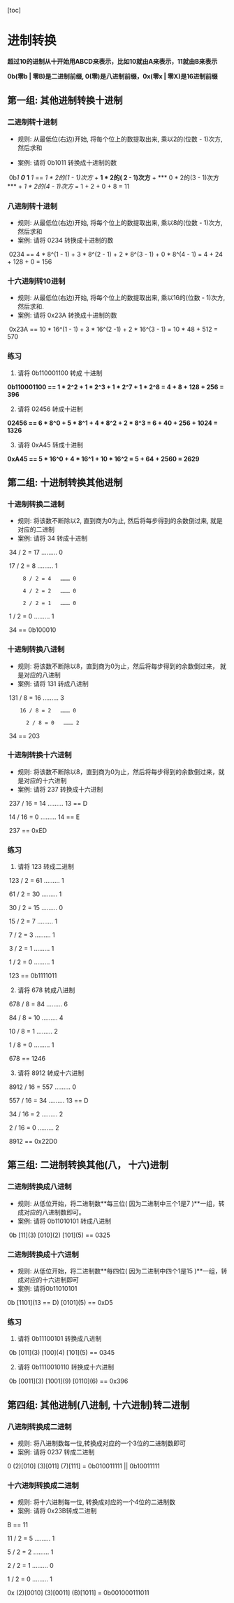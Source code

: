 [toc]





# 进制转换

**超过10的进制从十开始用ABCD来表示，比如10就由A来表示，11就由B来表示**

**0b(零b | 零B)是二进制前缀, 0(零)是八进制前缀，0x(零x | 零X)是16进制前缀**

## 第一组: 其他进制转换十进制

### 二进制转十进制

- 规则: 从最低位(右边)开始, 将每个位上的数提取出来, 乘以2的(位数 - 1)次方, 然后求和

- 案例: 请将 0b1011 转换成十进制的数

​		0b*1* ***0*** **1** *1* == *1 \* 2的(1 - 1)次方* + **1 \* 2的( 2 - 1)次方** + *** 0 \* 2的(3 - 1)次方*** + *1 \* 2的(4 - 1)次方* = 1 + 2 + 0 + 8 = 11

### 八进制转十进制

- 规则: 从最低位(右边)开始, 将每个位上的数提取出来, 乘以8的(位数 - 1)次方, 然后求和
- 案例: 请将 0234 转换成十进制的数 

​		0234  == 4 * 8^(1 - 1) + 3 * 8^(2 - 1) + 2 * 8^(3 - 1) + 0 * 8^(4 - 1) = 4 + 24 + 128 + 0 = 156

### 十六进制转10进制

- 规则: 从最低位(右边)开始, 将每个位上的数提取出来, 乘以16的(位数 - 1)次方, 然后求和.
- 案例: 请将 0x23A 转换成十进制的数

​		0x23A == 10 * 16^(1 - 1) + 3 * 16^(2 -1) + 2 * 16^(3 - 1) = 10 * 48 + 512 = 570

### 练习

1. 请将 0b110001100 转成 十进制

**0b110001100 == 1 \* 2^2 + 1 \* 2^3 + 1 \* 2^7 + 1 \* 2^8 = 4 +  8 + 128 + 256 = 396**

2. 请将 02456 转成十进制

**02456 == 6 \* 8^0 + 5 \* 8^1 + 4 \* 8^2 + 2 \* 8^3 = 6 + 40 + 256 + 1024 = 1326**

3. 请将 0xA45 转成十进制

**0xA45 == 5 * 16^0 + 4 * 16^1 + 10 * 16^2 = 5 + 64 + 2560 = 2629**

## 第二组: 十进制转换其他进制

### 十进制转换二进制

- 规则: 将该数不断除以2, 直到商为0为止, 然后将每步得到的余数倒过来, 就是对应的二进制
- 案例: 请将 34 转成十进制

​		34 / 2 = 17 ……… 0

​		17 / 2 = 8   ……… 1

 		 8 / 2 = 4   ……… 0
 	
 		 4 / 2 = 2   ……… 0
 	
 		 2 / 2 = 1   ……… 0

​		  1 / 2 = 0   ……… 1

​		34 == 0b100010

### 十进制转换八进制

- 规则: 将该数不断除以8，直到商为0为止，然后将每步得到的余数倒过来， 就是对应的八进制
- 案例: 请将 131 转成八进制

​		131 / 8 = 16 ……… 3

  		16 / 8 = 2   ……… 0
  	
  		  2 / 8 = 0   ……… 2

​		34 == 203

### 十进制转换十六进制

- 规则: 将该数不断除以8，直到商为0为止，然后将每步得到的余数倒过来，就是对应的十六进制
- 案例: 请将 237 转换成十六进制

​		237 / 16 = 14 ……… 13 == D

​		  14 / 16 = 0   ……… 14 == E

​		237 == 0xED

### 练习

1. 请将 123 转成二进制

​		123 / 2 = 61 ……… 1

​		  61 / 2 = 30 ……… 1

​		  30 / 2 = 15 ……… 0

​		  15 / 2 = 7   ……… 1

​		    7 / 2 = 3   ……… 1

​		    3 / 2 = 1   ……… 1

​		    1 / 2 = 0   ……… 1

​		123 == 0b1111011

2. 请将 678 转成八进制

​		678 / 8 = 84 ……… 6

​		  84 / 8 = 10 ……… 4

​		  10 / 8 = 1   ……… 2

​		    1 / 8 = 0   ……… 1

​		678 == 1246

3. 请将 8912 转成十六进制

​		8912 / 16 = 557 ……… 0

​		  557 / 16 = 34   ……… 13 == D

​		    34 / 16 = 2     ……… 2

​		      2 / 16 = 0     ……… 2

​		8912 == 0x22D0

## 第三组: 二进制转换其他(八， 十六)进制

### 二进制转换成八进制

- 规则: 从低位开始，将二进制数**每三位( 因为二进制中三个1是7 )**一组，转成对应的八进制数即可。
- 案例: 请将 0b11010101 转成八进制

​		0b \[11\](3) \[010\](2) \[101\](5)  == 0325

### 二进制转换成十六进制

- 规则: 从低位开始，将二进制数**每四位( 因为二进制中四个1是15 )**一组，转成对应的十六进制即可
- 案例: 请将0b11010101

0b \[1101\](13 == D) \[0101\](5) == 0xD5

### 练习

1. 请将 0b11100101 转换成八进制

​		0b \[011\](3) \[100\](4) \[101\](5) == 0345

2. 请将 0b1110010110 转换成十六进制

​		0b \[0011\](3) \[1001\](9) \[0110\](6) == 0x396

## 第四组: 其他进制(八进制, 十六进制)转二进制

### 八进制转换成二进制

- 规则: 将八进制数每一位,转换成对应的一个3位的二进制数即可
- 案例: 请将 0237 转成二进制

0 (2)\[010\] (3)\[011\] (7)\[111\] = 0b010011111 || 0b10011111

### 十六进制转换成二进制

- 规则: 将十六进制每一位, 转换成对应的一个4位的二进制数
- 案例: 请将 0x23B转成二进制

B == 11 

11 / 2 = 5 ……… 1

  5 / 2 = 2 ……… 1

  2 / 2 = 1 ……… 0

  1 / 2 = 0 ……… 1

0x (2)\[0010\] (3)\[0011\] (B)\[1011\] = 0b001000111011

